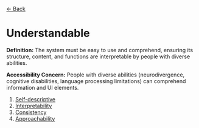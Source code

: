 [← Back](README.md)

# Understandable

**Definition:** The system must be easy to use and comprehend, ensuring its structure, content, and functions are interpretable by people with diverse abilities.

**Accessibility Concern:** People with diverse abilities (neurodivergence, cognitive disabilities, language processing limitations) can comprehend information and UI elements.

1. [Self-descriptive](<Understandable/self-descriptive.md>)
2. [Interpretability](<Understandable/interpretability.md>)
3. [Consistency](<Understandable/consistency.md>)
4. [Approachability](<Understandable/approachability.md>)

